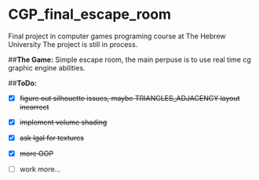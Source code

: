 # CGP_final_escape_room
Final project in computer games programing course at The Hebrew University
The project is still in process.

##**The Game:**
Simple escape room, the main perpuse is to use real time cg graphic engine abilities.

##**ToDo:**

- [x] ~~figure out silhouette issues, maybe TRIANGLES_ADJACENCY layout incorrect~~
- [x] ~~implement volume shading~~
- [x] ~~ask Igal for textures~~
- [x] ~~more OOP~~
- [ ] work more...

